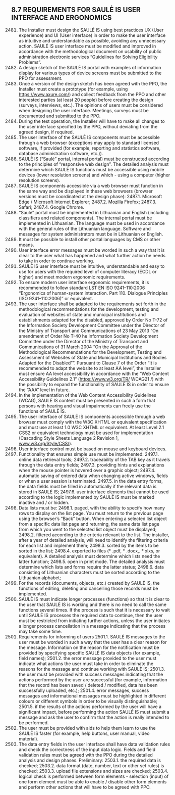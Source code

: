 ## 8.7	REQUIREMENTS FOR SAULĖ IS USER INTERFACE AND ERGONOMICS 


2481. The Installer must design the SAULĖ IS using best practices UX (User experience) and UI (User interface) in order to make the user interface as intuitive and understandable as possible, avoiding any unnecessary action. SAULĖ IS user interface must be modified and improved in accordance with the methodological document on usability of public administration electronic services “Guidelines for Solving Eligibility Problems”.
2482. A design sketch of the SAULĖ IS portal with examples of information display for various types of device screens must be submitted to the PPO for assessment.
2483. Once a version of the design sketch has been agreed with the PPO, the Installer must create a prototype (for example, using https://www.axure.com/) and collect feedback from the PPO and other interested parties (at least 20 people) before creating the design (surveys, interviews, etc.). The opinions of users must be considered when designing the user interface. Meetings, surveys must be documented and submitted to the PPO.
2484. During the test operation, the Installer will have to make all changes to the user interface specified by the PPO, without deviating from the agreed design, if required.
2485. The user interface of the SAULĖ IS components must be accessible through a web browser (exceptions may apply to standard licensed software, if provided (for example, reporting and statistics software, database administration software, etc.)).
2486. SAULĖ IS (“Saulė” portal, internal portal) must be constructed according to the principles of “responsive web design”. The detailed analysis must determine which SAULĖ IS functions must be accessible using mobile devices (lower resolution screens) and which - using a computer (higher resolution screens).
2487. SAULĖ IS components accessible via a web browser must function in the same way and be displayed in these web browsers (browser versions must be coordinated at the design phase):
2487.1. Microsoft Edge / Microsoft Internet Explorer;
2487.2. Mozilla Firefox;
2487.3. Safari;
2487.4. Google Chrome.
2488. “Saulė” portal must be implemented in Lithuanian and English (including classifiers and related components). The internal portal must be implemented in Lithuanian. The language must be used in accordance with the general rules of the Lithuanian language. Software and messages for system administrators must be in Lithuanian or English.
2489. It must be possible to install other portal languages by CMS or other means.
2490. User interface error messages must be worded in such a way that it is clear to the user what has happened and what further action he needs to take in order to continue working.
2491. SAULĖ IS user interface must be intuitive, understandable and easy to use for users with the required level of computer literacy (ECDL or higher) and meet modern ergonomic requirements. 
2492. To ensure modern user interface ergonomic requirements, it is recommended to follow standard LST EN ISO 9241–110:2006 “Ergonomics of human-system interaction. Part 110. Dialogue Principles (ISO 9241–110:2006)” or equivalent. 
2493. The user interface shall be adapted to the requirements set forth in the methodological recommendations for the development, testing and evaluation of websites of state and municipal institutions and establishments adapted for the disabled, approved by Order No T-72 of the Information Society Development Committee under the Director of the Ministry of Transport and Communications of 23 May 2013 “On amendment of Order No T-40 he Information Society Development Committee under the Director of the Ministry of Transport and Communications of 31 March 2004  “On the Approval of the Methodological Recommendations for the Development, Testing and Assessment of Websites of State and Municipal Institutions and Bodies Adapted for the Disabled””. Pursuant to Clause 7 of the Order “It is recommended to adapt the website to at least AA level”, the Installer must ensure AA level accessibility in accordance with the “Web Content Accessibility Guidelines 2.1” (https://www.w3.org/TR/ WCAG21 /) with the possibility to expand the functionality of SAULĖ IS in order to ensure the “AAA” level in future.
2494. In the implementation of the Web Content Accessibility Guidelines (WCAG), SAULĖ IS content must be presented in such a form that persons with hearing and visual impairments can freely use the functions of SAULĖ IS.
2495. The user interface of SAULĖ IS components accessible through a web browser must comply with the W3C XHTML or equivalent specification and must use at least 1.0 W3C XHTML or equivalent. At least Level 2.1 CSS2 or equivalent technology must be used for implementation (Cascading Style Sheets Language 2 Revision 1, www.w3.org/Style/CSS/).
2496. User interface control must be based on mouse and keyboard devices.
2497. Functionality that ensures simple use must be implemented:
2497.1. online data retrieval tools;
2497.2. traceability of the TAB key as it travels through the data entry fields;
2497.3. providing hints and explanations when the mouse pointer is hovered over a graphic object;
2497.4. automatic saving of entered data when changing active windows, fields or when a user session is terminated.
2497.5. in the data entry forms, the data fields must be filled in automatically if the relevant data is stored in SAULĖ IS;
2497.6. user interface elements that cannot be used according to the logic implemented by SAULĖ IS must be marked inactive and / or hidden.
2498. Data lists must be:
2498.1. paged, with the ability to specify how many rows to display on the list page. You must return to the previous page using the browser’s “Back” button. When entering a selected list object from a specific data list page and returning, the same data list page from which you went to the selected list object must be displayed;
2498.2. filtered according to the criteria relevant to the list. The installer, after a year of detailed analysis, will need to identify the filtering criteria for each list and implement them;
2498.3. sorted by the items to be sorted in the list;
2498.4. exported to files (* .pdf, * .docx,. * xlxs, or equivalent). A detailed analysis must determine which lists need the latter function;
2498.5. open in print mode. The detailed analysis must determine which lists and forms require the latter status;
2498.6. data consisting of Lithuanian characters must be sorted according to the Lithuanian alphabet;
2499. For the records (documents, objects, etc.) created by SAULĖ IS, the functions of editing, deleting and cancelling those records must be implemented.
2500. SAULĖ IS must indicate longer processes (functions) so that it is clear to the user that SAULĖ IS is working and there is no need to call the same functions several times. If the process is such that it is necessary to wait until SAULĖ IS processes the required data to continue, then the user must be restricted from initiating further actions, unless the user initiates a longer process cancellation in a message indicating that the process may take some time.
2501. Requirements for informing of users
2501.1. SAULĖ IS messages to the user must be worded in such a way that the user has a clear reason for the message. Information on the reason for the notification must be provided by specifying specific SAULĖ IS data objects (for example, field names);
2501.2. the error message provided to the user must indicate what actions the user must take in order to eliminate the reasons for the message and continue working with SAULĖ IS;
2501.3. the user must be provided with success messages indicating that the actions performed by the user are successful (for example, information that the record has been saved / deleted / modified, data has been successfully uploaded, etc.);
2501.4. error messages, success messages and informational messages must be highlighted in different colours or different symbols in order to be visually distinguishable;
2501.5. if the results of the actions performed by the user will have a significant impact, before performing the action SAULĖ IS must submit a message and ask the user to confirm that the action is really intended to be performed.
2502. The user must be provided with aids to help them learn to use the SAULĖ IS faster (for example, help buttons, user manual, video material).
2503. The data entry fields in the user interface shall have data validation rules and check the correctness of the input data logic. Fields and field validation rules must be agreed with the PPO during the detailed analysis and design phases. Preliminary:
2503.1. the required data is checked;
2503.2. data format (date, number, text or other set rules) is checked;
2503.3. upload file extensions and sizes are checked;
2503.4. logical check is performed between form elements - selection (input) of one form element must be able to enable / disable other form elements and perform other actions that will have to be agreed with PPO.
